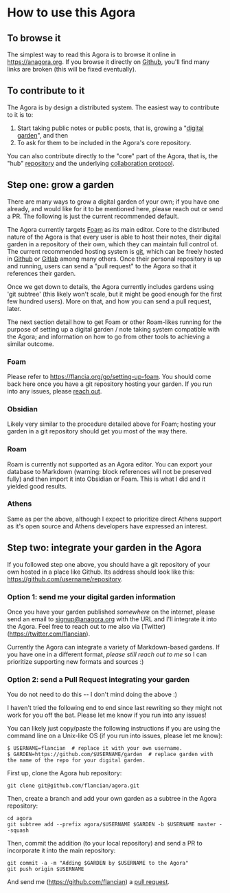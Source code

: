 # How to use this Agora

## To browse it
The simplest way to read this Agora is to browse it online in https://anagora.org. If you browse it directly on [Github](https://flancia.org/go/agora-git), you'll find many links are broken (this will be fixed eventually).

## To contribute to it
The Agora is by design a distributed system. The easiest way to contribute to it is to:

1. Start taking public notes or public posts, that is, growing a "[digital garden](https://flancia.org/go/digital-garden)", and then
1. To ask for them to be included in the Agora's core repository.

You can also contribute directly to the "core" part of the Agora, that is, the "hub" [repository](https://flancia.org/go/agora-git) and the underlying [collaboration protocol](https://flancia.org/go/agora-protocol).

## Step one: grow a garden

There are many ways to grow a digital garden of your own; if you have one already, and would like for it to be mentioned here, please reach out or send a PR. The following is just the current recommended default.

The Agora currently targets [Foam](https://flancia.org/go/foam) as its main editor. Core to the distributed nature of the Agora is that every user is able to host their notes, their digital garden in a repository of their own, which they can maintain full control of. The current recommended hosting system is [git](https://flancia.org/go/git), which can be freely hosted in [Github](https://github.com) or [Gitlab](https://gitlab.com) among many others. Once their personal repository is up and running, users can send a "pull request" to the Agora so that it references their garden.

Once we get down to details, the Agora currently includes gardens using 'git subtree' (this likely won't scale, but it might be good enough for the first few hundred users). More on that, and how you can send a pull request, later.

The next section detail how to get Foam or other Roam-likes running for the purpose of setting up a digital garden / note taking system compatible with the Agora; and information on how to go from other tools to achieving a similar outcome.

### Foam
Please refer to https://flancia.org/go/setting-up-foam. You should come back here once you have a git repository hosting your garden. If you run into any issues, please [reach out](https://flancia.org/go/twitter).

### Obsidian
Likely very similar to the procedure detailed above for Foam; hosting your garden in a git repository should get you most of the way there.

### Roam
Roam is currently not supported as an Agora editor. You can export your database to Markdown (warning: block references will not be preserved fully) and then import it into Obsidian or Foam. This is what I did and it yielded good results.

### Athens
Same as per the above, although I expect to prioritize direct Athens support as it's open source and Athens developers have expressed an interest.

## Step two: integrate your garden in the Agora
If you followed step one above, you should have a git repository of your own hosted in a place like Github. Its address should look like this: <https://github.com/username/repository>. 

### Option 1: send me your digital garden information
Once you have your garden published *somewhere* on the internet, please send an email to signup@anagora.org with the URL and I'll integrate it into the Agora. Feel free to reach out to me also via [Twitter)(https://twitter.com/flancian).

Currently the Agora can integrate a variety of Markdown-based gardens. If you have one in a different format, *please still reach out to me* so I can prioritize supporting new formats and sources :)

### Option 2: send a Pull Request integrating your garden
You do not need to do this -- I don't mind doing the above :)

I haven't tried the following end to end since last rewriting so they might not work for you off the bat. Please let me know if you run into any issues!

You can likely just copy/paste the following instructions if you are using the command line on a Unix-like OS (if you run into issues, please let me know):

```
$ USERNAME=flancian  # replace it with your own username.
$ GARDEN=https://github.com/$USERNAME/garden  # replace garden with the name of the repo for your digital garden.
```

First up, clone the Agora hub repository:

```
git clone git@github.com/flancian/agora.git
```

Then, create a branch and add your own garden as a subtree in the Agora repository:
```
cd agora
git subtree add --prefix agora/$USERNAME $GARDEN -b $USERNAME master --squash
```

Then, commit the addition (to your local repository) and send a PR to incorporate it into the main repository:

```
git commit -a -m "Adding $GARDEN by $USERNAME to the Agora"
git push origin $USERNAME
```

And send me (<https://github.com/flancian>) a [pull request](https://docs.github.com/en/free-pro-team@latest/github/collaborating-with-issues-and-pull-requests/creating-a-pull-request).